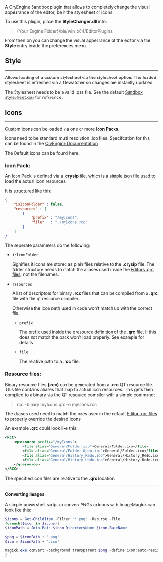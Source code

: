 A CryEngine Sandbox plugin that allows to completely change the visual appearance of the editor, be it the stylesheet or icons.

To use this plugin, place the **StyleChanger.dll** into:
> {Your Engine Folder}/bin/win_x64/EditorPlugins

From then on you can change the visual appearance of the editor via the **Style** entry inside the preferences menu.

## Style
---
Allows loading of a custom stylesheet via the stylesheet option. The loaded stylesheet is refreshed via a filewatcher so changes are instantly updated.

The Stylesheet needs to be a valid .qss file. See the default [Sandbox stylesheet.qss](https://github.com/CRYTEK/CRYENGINE/blob/release/Editor/Styles/stylesheet.qss) for reference.
## Icons
---
Custom icons can be loaded via one or more **Icon Packs**.

 Icons need to be standard multi resolution .ico files. Specifcation for this can be found in the [CryEngine Documentation](https://docs.cryengine.com/display/CEPROG/Theme%2C+Styling+and+Colors).

 The Default icons can be found [here](https://github.com/CRYTEK/CRYENGINE/tree/release/Code/Sandbox/Plugins/EditorCommon/icons).

### Icon Pack:

An Icon Pack is defined via a **.crysip** file, which is a simple json file used to load the actual icon resources.

It is structured like this:
```json
{
	"isIconFolder" : false,
	"resources" : [
		{
			"prefix" : "/myIcons",
			"file"	 : "./myIcons.rcc"
		}
	]
}
```

The seperate parameters do the following:

- `isIconFolder`
    
    Signifies if icons are stored as plain files relative to the **.crysip** file.
    The folder structure needs to match the aliases used inside the [Editors .qrc files](https://github.com/CRYTEK/CRYENGINE/blob/release/Code/Sandbox/Plugins/EditorCommon/EditorCommon.qrc), not the filenames.
- `resources`
        
    A list of descriptors for binary **.rcc** files that can be compiled from a **.qrc** file with the qt resource compiler.
    
    Otherwise the icon path used in code won't match up with the correct file.
    
    - `prefix`

        The prefix used inside the qresource definition of the **.qrc** file.
        If this does not match the pack won't load properly.
        See example for details.
    - `file`

        The relative path to a **.rcc** file. 

### Resource files:

Binary resource files **(.rcc)** can be generated from a **.qrc** QT resource file. This file contains aliases that map to actual icon resources. This gets then compiled to a binary via the QT resource compiler with a simple command:
>rcc -binary myIcons.qrc -o myIcons.rcc

The aliases used need to match the ones used in the default [Editor .qrc files](https://github.com/CRYTEK/CRYENGINE/blob/release/Code/Sandbox/Plugins/EditorCommon/EditorCommon.qrc) to properly override the desired icons.

An example **.qrc** could look like this:
```xml
<RCC>
	<qresource prefix="/myIcons">
		<file alias="General/Folder.ico">General/Folder.ico</file>
		<file alias="General/Folder_Open.ico">General/Folder.ico</file>
		<file alias="General/History_Redo.ico">General/History_Redo.ico</file>
		<file alias="General/History_Undo.ico">General/History_Undo.ico</file>
	</qresource>
</RCC>
```
The specified icon files are relative to the **.qrc** location.


---
#### Converting Images

A simple powershell script to convert PNGs to icons with ImageMagick can look like this:
```powershell
$icons = Get-ChildItem -Filter "*.png" -Recurse -File
foreach($icon in $icons){
$iconPath = Join-Path $icon.DirectoryName $icon.BaseName

$png = $iconPath + ".png"
$ico = $iconPath + ".ico"

magick.exe convert -background transparent $png -define icon:auto-resize=16,24,32,48,64,72,96,128,256 $ico
}
```
